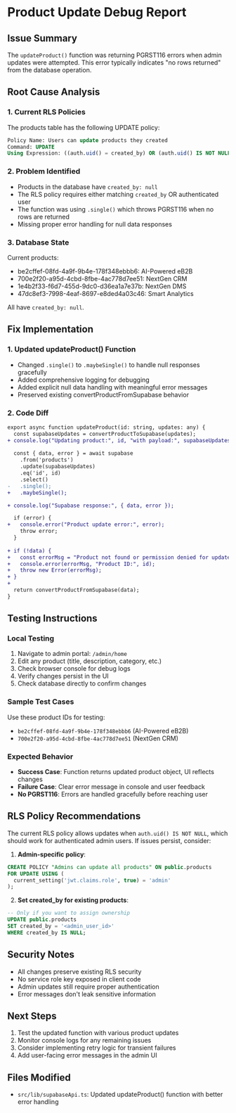 # Product Update Debug Report

## Issue Summary
The `updateProduct()` function was returning PGRST116 errors when admin updates were attempted. This error typically indicates "no rows returned" from the database operation.

## Root Cause Analysis

### 1. Current RLS Policies
The products table has the following UPDATE policy:
```sql
Policy Name: Users can update products they created
Command: UPDATE
Using Expression: ((auth.uid() = created_by) OR (auth.uid() IS NOT NULL))
```

### 2. Problem Identified
- Products in the database have `created_by: null`
- The RLS policy requires either matching `created_by` OR authenticated user
- The function was using `.single()` which throws PGRST116 when no rows are returned
- Missing proper error handling for null data responses

### 3. Database State
Current products:
- be2cffef-08fd-4a9f-9b4e-178f348ebbb6: AI-Powered eB2B
- 700e2f20-a95d-4cbd-8fbe-4ac778d7ee51: NextGen CRM  
- 1e4b2f33-f6d7-455d-9dc0-d36ea1a7e37b: NextGen DMS
- 47dc8ef3-7998-4eaf-8697-e8ded4a03c46: Smart Analytics

All have `created_by: null`.

## Fix Implementation

### 1. Updated updateProduct() Function
- Changed `.single()` to `.maybeSingle()` to handle null responses gracefully
- Added comprehensive logging for debugging
- Added explicit null data handling with meaningful error messages
- Preserved existing convertProductFromSupabase behavior

### 2. Code Diff
```diff
export async function updateProduct(id: string, updates: any) {
  const supabaseUpdates = convertProductToSupabase(updates);
+ console.log("Updating product:", id, "with payload:", supabaseUpdates);
  
  const { data, error } = await supabase
    .from('products')
    .update(supabaseUpdates)
    .eq('id', id)
    .select()
-   .single();
+   .maybeSingle();

+ console.log("Supabase response:", { data, error });

  if (error) {
+   console.error("Product update error:", error);
    throw error;
  }
  
+ if (!data) {
+   const errorMsg = "Product not found or permission denied for update";
+   console.error(errorMsg, "Product ID:", id);
+   throw new Error(errorMsg);
+ }
+ 
  return convertProductFromSupabase(data);
}
```

## Testing Instructions

### Local Testing
1. Navigate to admin portal: `/admin/home`
2. Edit any product (title, description, category, etc.)
3. Check browser console for debug logs
4. Verify changes persist in the UI
5. Check database directly to confirm changes

### Sample Test Cases
Use these product IDs for testing:
- `be2cffef-08fd-4a9f-9b4e-178f348ebbb6` (AI-Powered eB2B)
- `700e2f20-a95d-4cbd-8fbe-4ac778d7ee51` (NextGen CRM)

### Expected Behavior
- **Success Case**: Function returns updated product object, UI reflects changes
- **Failure Case**: Clear error message in console and user feedback
- **No PGRST116**: Errors are handled gracefully before reaching user

## RLS Policy Recommendations

The current RLS policy allows updates when `auth.uid() IS NOT NULL`, which should work for authenticated admin users. If issues persist, consider:

1. **Admin-specific policy**:
```sql
CREATE POLICY "Admins can update all products" ON public.products
FOR UPDATE USING (
  current_setting('jwt.claims.role', true) = 'admin'
);
```

2. **Set created_by for existing products**:
```sql
-- Only if you want to assign ownership
UPDATE public.products 
SET created_by = '<admin_user_id>' 
WHERE created_by IS NULL;
```

## Security Notes
- All changes preserve existing RLS security
- No service role key exposed in client code
- Admin updates still require proper authentication
- Error messages don't leak sensitive information

## Next Steps
1. Test the updated function with various product updates
2. Monitor console logs for any remaining issues
3. Consider implementing retry logic for transient failures
4. Add user-facing error messages in the admin UI

## Files Modified
- `src/lib/supabaseApi.ts`: Updated updateProduct() function with better error handling